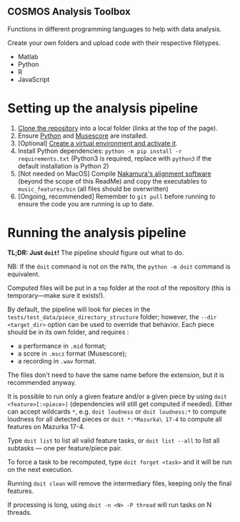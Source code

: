 ## COSMOS Analysis Toolbox

Functions in different programming languages to help with data analysis.

Create your own folders and upload code with their respective filetypes.

* Matlab
* Python
* R
* JavaScript

# Setting up the analysis pipeline
1. [Clone the repository](https://forge-2.ircam.fr/help/gitlab-basics/start-using-git.md#clone-a-repository) into a local folder (links at the top of the page).
2. Ensure [Python](https://www.python.org/downloads/) and [Musescore](https://musescore.org/fr/download) are installed.
3. [Optional] [Create a virtual environment and activate it](https://packaging.python.org/guides/installing-using-pip-and-virtual-environments/).
4. Install Python dependencies: `python -m pip install -r requirements.txt` (Python3 is required, replace with `python3` if the default installation is Python 2)
5. [Not needed on MacOS] Compile [Nakamura's alignment software](https://midialignment.github.io/demo.html) (beyond the scope of this ReadMe) and copy the executables to `music_features/bin` (all files should be overwritten)
6. [Ongoing, recommended] Remember to `git pull` before running to ensure the code you are running is up to date.


# Running the analysis pipeline
**TL;DR: Just `doit`!** The pipeline should figure out what to do.

NB: If the `doit` command is not on the `PATH`, the `python -m doit` command is equivalent.

Computed files will be put in a `tmp` folder at the root of the repository (this is temporary—make sure it exists!).

By default, the pipeline will look for pieces in the `tests/test_data/piece_directory_structure` folder; however, the `--dir <target_dir>` option can be used to override that behavior. 
Each piece should be in its own folder, and requires :
* a performance in `.mid` format;
* a score in `.mscz` format (Musescore);
* a recording in `.wav` format.

The files don't need to have the same name before the extension, but it is recommended anyway.

It is possible to run only a given feature and/or a given piece by using `doit <feature>[:<piece>]` (dependencies will still get computed if needed). Either can accept wildcards `*`, e.g. `doit loudness` or `doit loudness:*` to compute loudness for all detected pieces or `doit *:*Mazurka\ 17-4` to compute all features on Mazurka 17-4.

Type `doit list` to list all valid feature tasks, or `doit list --all` to list all subtasks — one per feature/piece pair.

To force a task to be recomputed, type `doit forget <task>` and it will be run on the next execution.

Running `doit clean` will remove the intermediary files, keeping only the final features.

If processing is long, using `doit -n <N> -P thread` will run tasks on N threads.
